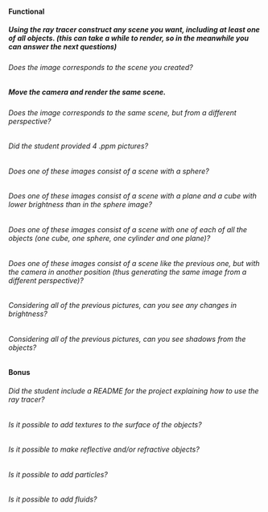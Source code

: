 #### Functional

##### Using the ray tracer construct any scene you want, including at least one of all objects. (this can take a while to render, so in the meanwhile you can answer the next questions)

###### Does the image corresponds to the scene you created?

##### Move the camera and render the same scene.

###### Does the image corresponds to the same scene, but from a different perspective?

###### Did the student provided 4 .ppm pictures?

###### Does one of these images consist of a scene with a sphere?

###### Does one of these images consist of a scene with a plane and a cube with lower brightness than in the sphere image?

###### Does one of these images consist of a scene with one of each of all the objects (one cube, one sphere, one cylinder and one plane)?

###### Does one of these images consist of a scene like the previous one, but with the camera in another position (thus generating the same image from a different perspective)?

###### Considering all of the previous pictures, can you see any changes in brightness?

###### Considering all of the previous pictures, can you see shadows from the objects?

#### Bonus

###### Did the student include a README for the project explaining how to use the ray tracer?

###### Is it possible to add textures to the surface of the objects?

###### Is it possible to make reflective and/or refractive objects?

###### Is it possible to add particles?

###### Is it possible to add fluids?
